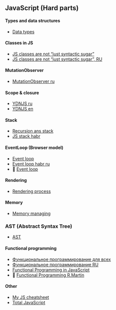 ## JavaScript (Hard parts)

#### Types and data structures
- [Data types](https://developer.mozilla.org/en-US/docs/Web/JavaScript/Data_structures)


#### Classes in JS
- [JS classes are not “just syntactic sugar”](https://webreflection.medium.com/js-classes-are-not-just-syntactic-sugar-28690fedf078)
- [JS classes are not “just syntactic sugar”, RU](https://habr.com/ru/company/ruvds/blog/554288/)
#### MutationObserver
- [MutationObserver ru](https://habr.com/ru/company/ruvds/blog/351256/)

#### Scope & closure
- [YDNJS ru](https://github.com/azat-io/you-dont-know-js-ru/blob/master/scope%20%26%20closures/README.md#%D0%92%D1%8B-%D0%BD%D0%B5-%D0%B7%D0%BD%D0%B0%D0%B5%D1%82%D0%B5-js-%D0%9E%D0%B1%D0%BB%D0%B0%D1%81%D1%82%D1%8C-%D0%B2%D0%B8%D0%B4%D0%B8%D0%BC%D0%BE%D1%81%D1%82%D0%B8-%D0%B8-%D0%B7%D0%B0%D0%BC%D1%8B%D0%BA%D0%B0%D0%BD%D0%B8%D1%8F)
- [YDNJS en](https://github.com/getify/You-Dont-Know-JS/blob/2nd-ed/scope-closures/README.md)

#### Stack
- [Recursion ans stack](https://javascript.info/recursion)
- [JS stack habr](https://habr.com/ru/company/ruvds/blog/337042/)

#### EventLoop (Browser model)
- [Event loop](https://www.jsv9000.app/)
- [Event loop habr ru](https://habr.com/ru/company/ruvds/blog/340508/)
- 🎥 [Event loop](https://www.youtube.com/watch?v=cCOL7MC4Pl0)

#### Rendering
- [Rendering process](https://habr.com/ru/company/ruvds/blog/351802/)

#### Memory
- [Memory managing](https://blog.openreplay.com/javascript-s-memory-management-explained)

### AST (Abstract Syntax Tree)
- [AST](https://astexplorer.net/)

#### Functional programming
- [Функциональное программирование для всех](https://habr.com/ru/post/142351/)
- [Функциональное программирование RU](https://habr.com/ru/post/310172/)
- [Functional Programming in JavaScript](https://blog.bitsrc.io/functional-programming-in-javascript-how-and-why-94e7a97343b)
- 🎥 [Functional Programming R.Martin](https://www.youtube.com/watch?v=7Zlp9rKHGD4&t=950s)

#### Other
- [My JS cheatsheet](https://github.com/PavPavv/MyJSCheatsheet)
- [Total JavaScript](https://github.com/javascript-tutorial/en.javascript.info)
